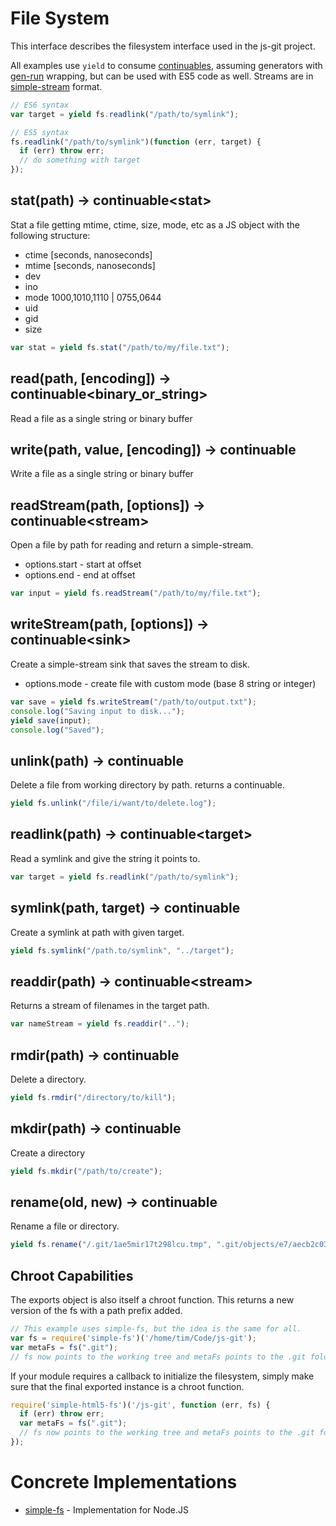 # File System

This interface describes the filesystem interface used in the js-git project.

All examples use `yield` to consume [continuables][], assuming generators with [gen-run][] wrapping, but can be used with ES5 code as well.  Streams are in [simple-stream][] format.

```js
// ES6 syntax
var target = yield fs.readlink("/path/to/symlink");

// ES5 syntax
fs.readlink("/path/to/symlink")(function (err, target) {
  if (err) throw err;
  // do something with target
});
```

## stat(path) -> continuable&lt;stat>

Stat a file getting mtime, ctime, size, mode, etc as a JS object with the following structure:

  - ctime [seconds, nanoseconds]
  - mtime [seconds, nanoseconds]
  - dev
  - ino
  - mode 1000,1010,1110 | 0755,0644
  - uid
  - gid
  - size

```js
var stat = yield fs.stat("/path/to/my/file.txt");
```

## read(path, [encoding]) -> continuable<binary_or_string>

Read a file as a single string or binary buffer

## write(path, value, [encoding]) -> continuable

Write a file as a single string or binary buffer

## readStream(path, [options]) -> continuable&lt;stream>

Open a file by path for reading and return a simple-stream.

  - options.start - start at offset
  - options.end - end at offset

```js
var input = yield fs.readStream("/path/to/my/file.txt");
```

## writeStream(path, [options]) -> continuable&lt;sink>

Create a simple-stream sink that saves the stream to disk.

  - options.mode - create file with custom mode (base 8 string or integer)

```js
var save = yield fs.writeStream("/path/to/output.txt");
console.log("Saving input to disk...");
yield save(input);
console.log("Saved");
```

## unlink(path) -> continuable

Delete a file from working directory by path.  returns a continuable.

```js
yield fs.unlink("/file/i/want/to/delete.log");
```

## readlink(path) -> continuable&lt;target>

Read a symlink and give the string it points to.

```js
var target = yield fs.readlink("/path/to/symlink");
```

## symlink(path, target) -> continuable

Create a symlink at path with given target.

```js
yield fs.symlink("/path.to/symlink", "../target");
```

## readdir(path) -> continuable&lt;stream>

Returns a stream of filenames in the target path.

```js
var nameStream = yield fs.readdir("..");
```

## rmdir(path) -> continuable

Delete a directory.

```js
yield fs.rmdir("/directory/to/kill");
```

## mkdir(path) -> continuable

Create a directory

```js
yield fs.mkdir("/path/to/create");
```

## rename(old, new) -> continuable

Rename a file or directory.

```js
yield fs.rename("/.git/1ae5mir17t298lcu.tmp", ".git/objects/e7/aecb2c038b16c2ef544b1413d41cbe40aa514d");
```

## Chroot Capabilities

The exports object is also itself a chroot function.  This returns a new version of the fs with a path prefix added.

```js
// This example uses simple-fs, but the idea is the same for all.
var fs = require('simple-fs')('/home/tim/Code/js-git');
var metaFs = fs(".git");
// fs now points to the working tree and metaFs points to the .git folder inside it.
```

If your module requires a callback to initialize the filesystem, simply make sure that the final exported instance is a chroot function.

```js
require('simple-html5-fs')('/js-git', function (err, fs) {
  if (err) throw err;
  var metaFs = fs(".git");
  // fs now points to the working tree and metaFs points to the .git folder inside it.
});
```

# Concrete Implementations

 - [simple-fs](https://github.com/creationix/simple-fs) - Implementation for Node.JS

[gen-run]: https://github.com/creationix/gen-run
[continuables]: https://github.com/creationix/js-git/blob/master/specs/continuable.md
[simple-stream]: https://github.com/creationix/js-git/blob/master/specs/simple-stream.md
